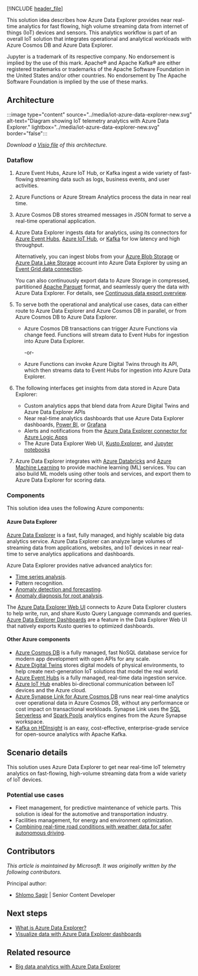 [!INCLUDE [header_file](../../../includes/sol-idea-header.md)]

This solution idea describes how Azure Data Explorer provides near real-time analytics for fast flowing, high volume streaming data from internet of things (IoT) devices and sensors. This analytics workflow is part of an overall IoT solution that integrates operational and analytical workloads with Azure Cosmos DB and Azure Data Explorer.

Jupyter is a trademark of its respective company. No endorsement is implied by the use of this mark. Apache® and Apache Kafka® are either registered trademarks or trademarks of the Apache Software Foundation in the United States and/or other countries. No endorsement by The Apache Software Foundation is implied by the use of these marks.

## Architecture

:::image type="content" source="../media/iot-azure-data-explorer-new.svg" alt-text="Diagram showing IoT telemetry analytics with Azure Data Explorer." lightbox="../media/iot-azure-data-explorer-new.svg" border="false":::

*Download a [Visio file](https://archcenter.blob.core.windows.net/cdn/iot-azure-data-explorer.vsdx) of this architecture.*

### Dataflow

1. Azure Event Hubs, Azure IoT Hub, or Kafka ingest a wide variety of fast-flowing streaming data such as logs, business events, and user activities.

1. Azure Functions or Azure Stream Analytics process the data in near real time.

1. Azure Cosmos DB stores streamed messages in JSON format to serve a real-time operational application.

1. Azure Data Explorer ingests data for analytics, using its connectors for [Azure Event Hubs](/azure/data-explorer/ingest-data-event-hub), [Azure IoT Hub](/azure/data-explorer/ingest-data-iot-hub), or [Kafka](/azure/data-explorer/ingest-data-kafka) for low latency and high throughput.

   Alternatively, you can ingest blobs from your [Azure Blob Storage](https://azure.microsoft.com/services/storage/blobs) or [Azure Data Lake Storage](https://azure.microsoft.com/services/storage/data-lake-storage) account into Azure Data Explorer by using an [Event Grid data connection](/azure/data-explorer/ingest-data-event-grid).

   You can also continuously export data to Azure Storage in compressed, partitioned [Apache Parquet](https://parquet.apache.org) format, and seamlessly query the data with Azure Data Explorer. For details, see [Continuous data export overview](/azure/data-explorer/kusto/management/data-export/continuous-data-export).

1. To serve both the operational and analytical use cases, data can either route to Azure Data Explorer and Azure Cosmos DB in parallel, or from Azure Cosmos DB to Azure Data Explorer.

   - Azure Cosmos DB transactions can trigger Azure Functions via change feed. Functions will stream data to Event Hubs for ingestion into Azure Data Explorer.

     -or-

   - Azure Functions can invoke Azure Digital Twins through its API, which then streams data to Event Hubs for ingestion into Azure Data Explorer.

1. The following interfaces get insights from data stored in Azure Data Explorer:

   - Custom analytics apps that blend data from Azure Digital Twins and Azure Data Explorer APIs
   - Near real-time analytics dashboards that use Azure Data Explorer dashboards, [Power BI](/power-bi/transform-model/service-dataflows-best-practices), or [Grafana](/azure/data-explorer/grafana)
   - Alerts and notifications from the [Azure Data Explorer connector for Azure Logic Apps](/azure/data-explorer/kusto/tools/logicapps)
   - The Azure Data Explorer Web UI, [Kusto.Explorer](/azure/data-explorer/kusto/tools/kusto-explorer), and [Jupyter notebooks](/azure/data-explorer/kqlmagic)

1. Azure Data Explorer integrates with [Azure Databricks](https://azure.microsoft.com/services/databricks) and [Azure Machine Learning](https://azure.microsoft.com/services/machine-learning) to provide machine learning (ML) services. You can also build ML models using other tools and services, and export them to Azure Data Explorer for scoring data.

### Components

This solution idea uses the following Azure components:

#### Azure Data Explorer

[Azure Data Explorer](https://azure.microsoft.com/services/data-explorer) is a fast, fully managed, and highly scalable big data analytics service. Azure Data Explorer can analyze large volumes of streaming data from applications, websites, and IoT devices in near real-time to serve analytics applications and dashboards.

Azure Data Explorer provides native advanced analytics for:

- [Time series analysis](/azure/data-explorer/time-series-analysis).
- Pattern recognition.
- [Anomaly detection and forecasting](/azure/data-explorer/anomaly-detection).
- [Anomaly diagnosis for root analysis](/kusto/query/anomaly-diagnosis).

The [Azure Data Explorer Web UI](/azure/data-explorer/web-query-data) connects to Azure Data Explorer clusters to help write, run, and share Kusto Query Language commands and queries. [Azure Data Explorer Dashboards](/azure/data-explorer/azure-data-explorer-dashboards) are a feature in the Data Explorer Web UI that natively exports Kusto queries to optimized dashboards.

#### Other Azure components

- [Azure Cosmos DB](https://azure.microsoft.com/services/cosmos-db) is a fully managed, fast NoSQL database service for modern app development with open APIs for any scale.
- [Azure Digital Twins](https://azure.microsoft.com/services/digital-twins) stores digital models of physical environments, to help create next-generation IoT solutions that model the real world.
- [Azure Event Hubs](https://azure.microsoft.com/services/event-hubs) is a fully managed, real-time data ingestion service.
- [Azure IoT Hub](https://azure.microsoft.com/services/iot-hub) enables bi-directional communication between IoT devices and the Azure cloud.
- [Azure Synapse Link for Azure Cosmos DB](/azure/cosmos-db/synapse-link) runs near real-time analytics over operational data in Azure Cosmos DB, without any performance or cost impact on transactional workloads. Synapse Link uses the [SQL Serverless](/azure/synapse-analytics/sql/on-demand-workspace-overview) and [Spark Pools](/azure/synapse-analytics/spark/apache-spark-overview) analytics engines from the Azure Synapse workspace.
- [Kafka on HDInsight](/azure/hdinsight/kafka/apache-kafka-introduction) is an easy, cost-effective, enterprise-grade service for open-source analytics with Apache Kafka.

## Scenario details

This solution uses Azure Data Explorer to get near real-time IoT telemetry analytics on fast-flowing, high-volume streaming data from a wide variety of IoT devices.

### Potential use cases

- Fleet management, for predictive maintenance of vehicle parts. This solution is ideal for the automotive and transportation industry.
- Facilities management, for energy and environment optimization.
- [Combining real-time road conditions with weather data for safer autonomous driving](https://customers.microsoft.com/story/816933-bosch-automotive-azure-germany).

## Contributors

*This article is maintained by Microsoft. It was originally written by the following contributors.*

Principal author:

- [Shlomo Sagir](https://www.linkedin.com/in/shlomo-sagir/) | Senior Content Developer

## Next steps

- [What is Azure Data Explorer?](/azure/data-explorer/data-explorer-overview)
- [Visualize data with Azure Data Explorer dashboards](/azure/data-explorer/azure-data-explorer-dashboards)

## Related resource

- [Big data analytics with Azure Data Explorer](big-data-azure-data-explorer.yml)
